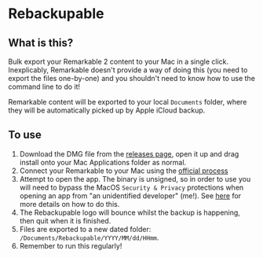 # Rebackupable

## What is this?
Bulk export your Remarkable 2 content to your Mac in a single click. Inexplicably, Remarkable doesn't provide a way of doing this (you need to export the files one-by-one) and you shouldn't need to know how to use the command line to do it! 

Remarkable content will be exported to your local `Documents` folder, where they will be automatically picked up by Apple iCloud backup. 

## To use
1. Download the DMG file from the [releases page](https://github.com/daviddenton/rebackupable/releases), open it up and drag install onto your Mac Applications folder as normal.
2. Connect your Remarkable to your Mac using the [official process](https://support.remarkable.com/s/article/Transferring-files-using-a-USB-cable)
3. Attempt to open the app. The binary is unsigned, so in order to use you will need to bypass the  MacOS `Security & Privacy` protections when opening an app from "an unidentified developer" (me!). See [here](https://support.apple.com/en-gb/guide/mac-help/mh40616/mac) for more details on how to do this.
4. The Rebackupable logo will bounce whilst the backup is happening, then quit when it is finished.
5. Files are exported to a new dated folder: `/Documents/Rebackupable/YYYY/MM/dd/HHmm`.
6. Remember to run this regularly!
